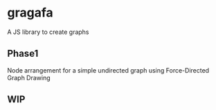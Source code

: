 # gragafa
A JS library to create graphs

## Phase1

Node arrangement for a simple undirected graph using Force-Directed Graph Drawing

## WIP
